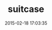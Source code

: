 ---
layout: post
title:  "suitcase"
repo:   "thoughtfusion/suitcase"
date:   2015-02-18 17:03:35
gemurl: http://github.com/thoughtfusion/suitcase
---